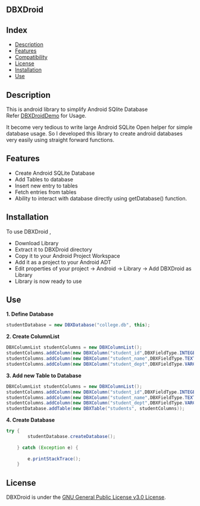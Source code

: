 ## DBXDroid

Index
-----

* [Description](#description)
* [Features](#features)
* [Compatibility](#compatibility)
* [License](#license)
* [Installation](#installation)
* [Use](#use)


Description
------------

This is android library to simplify Android SQlite Database <br>
Refer <a href="https://github.com/adityakamble49/DBXDroidDemo">DBXDroidDemo</a> for Usage.

It become very tedious to write large Android SQLite Open helper for simple database usage.
So I developed this library to create android databases very easily using straight forward functions.



Features
---------
<ul>
<li>Create Android SQLite Database</li>
<li>Add Tables to database</li>
<li>Insert new entry to tables</li>
<li>Fetch entries from tables</li>
<li>Ability to interact with database directly using getDatabase() function.</li>
</ul>


Installation
---------------
To use <string>DBXDroid</strong> , 
<ul>
<li>Download Library</li>
<li>Extract it to DBXDroid directory</li>
<li>Copy it to your Android Project Workspace</li>
<li>Add it as a project to your Android ADT</li>
<li>Edit properties of your project -> Android -> Library -> Add DBXDroid as Library</li>
<li>Library is now ready to use</li>
</ul>

Use
-------
<strong>1. Define Database</strong>
```java
studentDatabase = new DBXDatabase("college.db", this);
```

<strong>2. Create ColumnList </strong>
```java
DBXColumnList studentColumns = new DBXColumnList();
studentColumns.addColumn(new DBXColumn("student_id",DBXFieldType.INTEGER));
studentColumns.addColumn(new DBXColumn("student_name",DBXFieldType.TEXT));
studentColumns.addColumn(new DBXColumn("student_dept",DBXFieldType.VARCHAR));
```
<strong>3. Add new Table to Database </strong>
```java
DBXColumnList studentColumns = new DBXColumnList();
studentColumns.addColumn(new DBXColumn("student_id",DBXFieldType.INTEGER));
studentColumns.addColumn(new DBXColumn("student_name",DBXFieldType.TEXT));
studentColumns.addColumn(new DBXColumn("student_dept",DBXFieldType.VARCHAR));
studentDatabase.addTable(new DBXTable("students", studentColumns));
```

<strong>4. Create Database </strong>
```java
try {
		studentDatabase.createDatabase();
		
	} catch (Exception e) {
	
		e.printStackTrace();
	}
```

License
-------

DBXDroid  is under the [GNU General Public License v3.0 License](https://www.gnu.org/licenses/gpl.html).